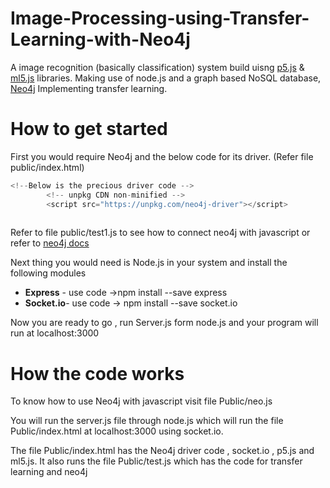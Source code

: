 # Image-Processing-using-Transfer-Learning-with-Neo4j
A image recognition (basically classification) system build uisng [p5.js](https://p5js.org) & [ml5.js](https://ml5js.org) libraries. Making use of node.js and a graph based NoSQL database, [Neo4j](https://neo4j.com)
Implementing transfer learning.

# How to get started
First you would require Neo4j and the below code for its driver. (Refer file public/index.html)
```Javascript
<!--Below is the precious driver code -->
		<!-- unpkg CDN non-minified -->
		<script src="https://unpkg.com/neo4j-driver"></script>
		
```

Refer to file public/test1.js to see how to connect neo4j with javascript or refer to [neo4j docs](https://neo4j.com/docs/)


Next thing you would need is Node.js in your system and install the following modules
<ul>
  <li><b>Express</b> - use code ->npm install --save express </li>
  <li><b>Socket.io</b>- use code -> npm install --save socket.io </li>
</ul>

Now you are ready to go , run Server.js form node.js and your program will run at localhost:3000

# How the code works

To know how to use Neo4j with javascript visit file Public/neo.js

You will run the server.js file through node.js which will run the file Public/index.html at localhost:3000 using socket.io.

The file Public/index.html has the Neo4j driver code , socket.io , p5.js and ml5.js. It also runs the file Public/test.js which has the code for transfer learning and neo4j


